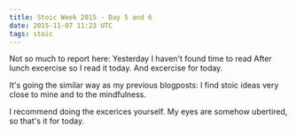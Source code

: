 ```yaml
---
title: Stoic Week 2015 - Day 5 and 6
date: 2015-11-07 11:23 UTC
tags: stoic
---
```


Not so much to report here: Yesterday I haven't found time to read After lunch excercise so I read it today. And excercise for today. 

It's going the similar way as my previous blogposts: I find stoic ideas very close to mine and to the mindfulness. 

I recommend doing the excerices yourself. My eyes are somehow ubertired, so that's it for today.  
